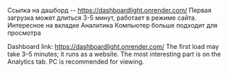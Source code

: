 Ссылка на дашборд -- https://dashboardlight.onrender.com/
Первая загрузка может длиться 3-5 минут, работает в режиме сайта. Интересное на вкладке Аналитика
Компьютер больше подходит для просмотра

Dashboard link: https://dashboardlight.onrender.com/
The first load may take 3–5 minutes; it runs as a website. The most interesting part is on the Analytics tab.
PC is recommended for viewing.

